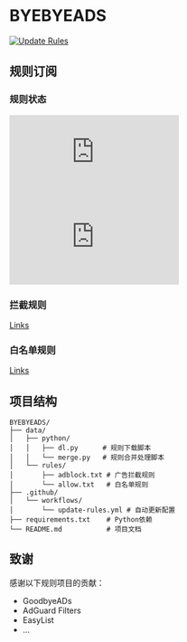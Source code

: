 # BYEBYEADS

[![Update Rules](https://github.com/reddishJade/BYEBYEADS/actions/workflows/update-rules.yml/badge.svg)](https://github.com/reddishJade/BYEBYEADS/actions/workflows/update-rules.yml)

## 规则订阅

### 规则状态

![规则更新](https://img.shields.io/badge/dynamic/json?color=blue&label=更新时间&query=time&url=https://raw.githubusercontent.com/reddishJade/BYEBYEADS/main/data/rules/stats.json)  
![规则数量](https://img.shields.io/badge/dynamic/json?color=blue&label=规则数量&query=count&url=https://raw.githubusercontent.com/reddishJade/BYEBYEADS/main/data/rules/stats.json)

### 拦截规则

[Links](https://raw.githubusercontent.com/reddishJade/BYEBYEADS/main/data/rules/adblock.txt)

### 白名单规则

[Links](https://raw.githubusercontent.com/reddishJade/BYEBYEADS/main/data/rules/allow.txt)

## 项目结构

```
BYEBYEADS/
├── data/
│   ├── python/
│   │   ├── dl.py      # 规则下载脚本
│   │   └── merge.py   # 规则合并处理脚本
│   └── rules/
│       ├── adblock.txt # 广告拦截规则
│       └── allow.txt   # 白名单规则
├── .github/
│   └── workflows/
│       └── update-rules.yml # 自动更新配置
├── requirements.txt    # Python依赖
└── README.md           # 项目文档
```

## 致谢

感谢以下规则项目的贡献：
- GoodbyeADs
- AdGuard Filters
- EasyList
- …
